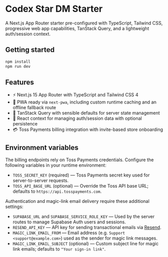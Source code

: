 # Codex Star DM Starter

A Next.js App Router starter pre-configured with TypeScript, Tailwind CSS, progressive web app capabilities, TanStack Query, and a lightweight auth/session context.

## Getting started

```bash
npm install
npm run dev
```

## Features

- ⚡️ Next.js 15 App Router with TypeScript and Tailwind CSS 4
- 📱 PWA ready via `next-pwa`, including custom runtime caching and an offline fallback route
- 🔄 TanStack Query with sensible defaults for server state management
- 🔐 React context for managing auth/session data with optional persistence
- 💳 Toss Payments billing integration with invite-based store onboarding

## Environment variables

The billing endpoints rely on Toss Payments credentials. Configure the following variables in your runtime environment:

- `TOSS_SECRET_KEY` (required) — Toss Payments secret key used for server-to-server requests.
- `TOSS_API_BASE_URL` (optional) — Override the Toss API base URL; defaults to `https://api.tosspayments.com`.

Authentication and magic-link email delivery require these additional settings:

- `SUPABASE_URL` and `SUPABASE_SERVICE_ROLE_KEY` — Used by the server routes to manage Supabase Auth users and sessions.
- `RESEND_API_KEY` — API key for sending transactional emails via [Resend](https://resend.com/).
- `MAGIC_LINK_EMAIL_FROM` — Email address (e.g. `Support <support@example.com>`) used as the sender for magic link messages.
- `MAGIC_LINK_EMAIL_SUBJECT` (optional) — Custom subject line for magic link emails; defaults to `"Your sign-in link"`.
